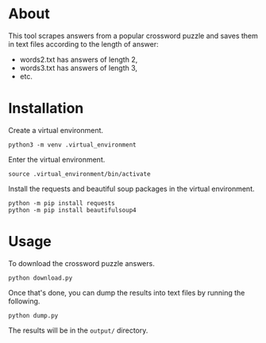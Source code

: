 # About #

This tool scrapes answers from a popular crossword puzzle and saves them in
text files according to the length of answer:
* words2.txt has answers of length 2,
* words3.txt has answers of length 3,
* etc.



# Installation

Create a virtual environment.
```
python3 -m venv .virtual_environment
```

Enter the virtual environment.
```
source .virtual_environment/bin/activate
```

Install the requests and beautiful soup packages in the virtual environment.
```
python -m pip install requests
python -m pip install beautifulsoup4
```


# Usage

To download the crossword puzzle answers.
```
python download.py
```

Once that's done, you can dump the results into text files by running the following.
```
python dump.py
```

The results will be in the `output/` directory.

